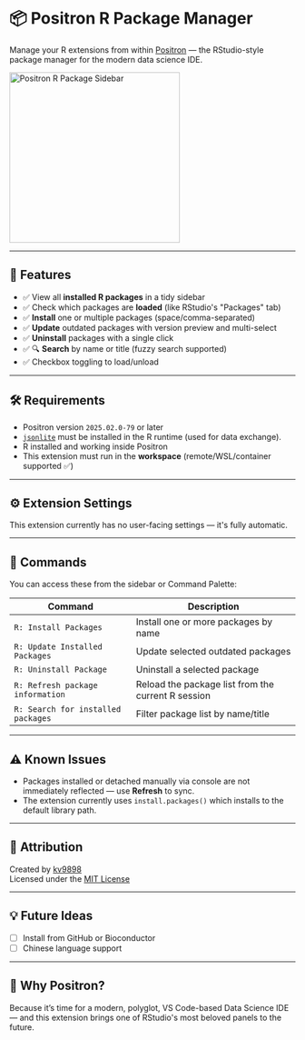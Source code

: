 # 📦 Positron R Package Manager

Manage your R extensions from within [Positron](https://positron.posit.co/) — the RStudio-style package manager for the modern data science IDE.

<img src="https://github.com/user-attachments/assets/5d9d5af9-a30f-4491-a00e-7d3e6b27da0d" alt="Positron R Package Sidebar" width="300"/>

---

## 🚀 Features

- ✅ View all **installed R packages** in a tidy sidebar
- ✅ Check which packages are **loaded** (like RStudio's "Packages" tab)
- ✅ **Install** one or multiple packages (space/comma-separated)
- ✅ **Update** outdated packages with version preview and multi-select
- ✅ **Uninstall** packages with a single click
- ✅ 🔍 **Search** by name or title (fuzzy search supported)
- ✅ Checkbox toggling to load/unload

---

## 🛠 Requirements

- Positron version `2025.02.0-79` or later
- [`jsonlite`](https://cran.r-project.org/package=jsonlite) must be installed in the R runtime (used for data exchange).
- R installed and working inside Positron
- This extension must run in the **workspace** (remote/WSL/container supported ✅)

---

## ⚙️ Extension Settings

This extension currently has no user-facing settings — it's fully automatic.

---

## 📂 Commands

You can access these from the sidebar or Command Palette:

| Command | Description |
|--------|-------------|
| `R: Install Packages` | Install one or more packages by name |
| `R: Update Installed Packages` | Update selected outdated packages |
| `R: Uninstall Package` | Uninstall a selected package |
| `R: Refresh package information` | Reload the package list from the current R session |
| `R: Search for installed packages` | Filter package list by name/title |

---

## ⚠️ Known Issues

- Packages installed or detached manually via console are not immediately reflected — use **Refresh** to sync.
- The extension currently uses `install.packages()` which installs to the default library path.

---

## 🙏 Attribution

Created by [kv9898](https://github.com/kv9898)  
Licensed under the [MIT License](./LICENSE)

---

## 💡 Future Ideas

- [ ] Install from GitHub or Bioconductor
- [ ] Chinese language support

---

## 🧠 Why Positron?

Because it’s time for a modern, polyglot, VS Code-based Data Science IDE — and this extension brings one of RStudio's most beloved panels to the future.
